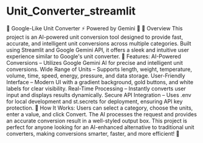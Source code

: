 # Unit_Converter_streamlit
 🚀 Google-Like Unit Converter ⚡ Powered by Gemini 🤖 🌟 Overview This project is an AI-powered unit conversion tool designed to provide fast, accurate, and intelligent unit conversions across multiple categories. Built using Streamlit and Google Gemini API, it offers a sleek and intuitive user experience similar to Google's unit converter.  🔹 Features: AI-Powered Conversions – Utilizes Google Gemini AI for precise and intelligent unit conversions. Wide Range of Units – Supports length, weight, temperature, volume, time, speed, energy, pressure, and data storage. User-Friendly Interface – Modern UI with a gradient background, gold buttons, and white labels for clear visibility. Real-Time Processing – Instantly converts user input and displays results dynamically. Secure API Integration – Uses .env for local development and st.secrets for deployment, ensuring API key protection. 🔹 How It Works: Users can select a category, choose the units, enter a value, and click Convert. The AI processes the request and provides an accurate conversion result in a well-styled output box.  This project is perfect for anyone looking for an AI-enhanced alternative to traditional unit converters, making conversions smarter, faster, and more efficient! 🚀
